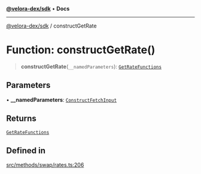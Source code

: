 [**@velora-dex/sdk**](../README.md) • **Docs**

***

[@velora-dex/sdk](../globals.md) / constructGetRate

# Function: constructGetRate()

> **constructGetRate**(`__namedParameters`): [`GetRateFunctions`](../type-aliases/GetRateFunctions.md)

## Parameters

• **\_\_namedParameters**: [`ConstructFetchInput`](../interfaces/ConstructFetchInput.md)

## Returns

[`GetRateFunctions`](../type-aliases/GetRateFunctions.md)

## Defined in

[src/methods/swap/rates.ts:206](https://github.com/paraswap/paraswap-sdk/blob/master/src/methods/swap/rates.ts#L206)
